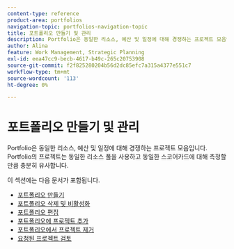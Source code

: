 ```yaml
---
content-type: reference
product-area: portfolios
navigation-topic: portfolios-navigation-topic
title: 포트폴리오 만들기 및 관리
description: Portfolio은 동일한 리소스, 예산 및 일정에 대해 경쟁하는 프로젝트 모음입니다. Portfolio의 프로젝트는 동일한 리소스 풀을 사용하고 동일한 스코어카드에 대해 측정할 만큼 충분히 유사합니다.
author: Alina
feature: Work Management, Strategic Planning
exl-id: eea47cc9-becb-4617-b49c-265c20753908
source-git-commit: f2f825280204b56d2dc85efc7a315a4377e551c7
workflow-type: tm+mt
source-wordcount: '113'
ht-degree: 0%

---
```


# 포트폴리오 만들기 및 관리

Portfolio은 동일한 리소스, 예산 및 일정에 대해 경쟁하는 프로젝트 모음입니다. Portfolio의 프로젝트는 동일한 리소스 풀을 사용하고 동일한 스코어카드에 대해 측정할 만큼 충분히 유사합니다.

이 섹션에는 다음 문서가 포함됩니다.

* [포트폴리오 만들기](../../../manage-work/portfolios/create-and-manage-portfolios/create-portfolios.md)
* [포트폴리오 삭제 및 비활성화](../../../manage-work/portfolios/create-and-manage-portfolios/delete-deactivate-portfolios.md)
* [포트폴리오 편집](../../../manage-work/portfolios/create-and-manage-portfolios/edit-portfolios.md)
* [포트폴리오에 프로젝트 추가](../../../manage-work/portfolios/create-and-manage-portfolios/add-projects-to-portfolios.md)
* [포트폴리오에서 프로젝트 제거](../../../manage-work/portfolios/create-and-manage-portfolios/remove-project-from-portfolio.md)
* [요청된 프로젝트 검토](../../../manage-work/portfolios/create-and-manage-portfolios/review-requested-projects.md)
